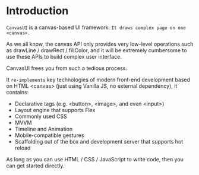 # Introduction

`CanvasUI` is a canvas-based UI framework. `It draws complex page on one <canvas>.`

As we all know, the canvas API only provides very low-level operations such as drawLine / drawRect / fillColor, and it will be extremely cumbersome to use these APIs to build complex user interface.

CanvasUI frees you from such a tedious process.

It `re-implements` key technologies of modern front-end development based on HTML &lt;canvas&gt; (just using Vanilla JS, no external dependency), it contains:
- Declarative tags (e.g. &lt;button&gt;, &lt;image&gt;, and even &lt;input&gt;)
- Layout engine that supports Flex
- Commonly used CSS
- MVVM
- Timeline and Animation
- Mobile-compatible gestures
- Scaffolding out of the box and development server that supports hot reload

As long as you can use HTML / CSS / JavaScript to write code, then you can get started directly.
